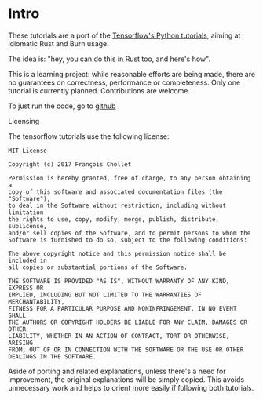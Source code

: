 # Intro

These tutorials are a port of the [Tensorflow's Python tutorials](), aiming at idiomatic Rust and Burn usage.

The idea is: "hey, you can do this in Rust too, and here's how".

This is a learning project: while reasonable efforts are being made, there are no guarantees on correctness, performance or completeness. Only one tutorial is currently planned. Contributions are welcome.

To just run the code, go to [github](https://github.com/ivnsch/tns_brn)

Licensing

The tensorflow tutorials use the following license:

    MIT License

    Copyright (c) 2017 François Chollet

    Permission is hereby granted, free of charge, to any person obtaining a
    copy of this software and associated documentation files (the "Software"),
    to deal in the Software without restriction, including without limitation
    the rights to use, copy, modify, merge, publish, distribute, sublicense,
    and/or sell copies of the Software, and to permit persons to whom the
    Software is furnished to do so, subject to the following conditions:

    The above copyright notice and this permission notice shall be included in
    all copies or substantial portions of the Software.

    THE SOFTWARE IS PROVIDED "AS IS", WITHOUT WARRANTY OF ANY KIND, EXPRESS OR
    IMPLIED, INCLUDING BUT NOT LIMITED TO THE WARRANTIES OF MERCHANTABILITY,
    FITNESS FOR A PARTICULAR PURPOSE AND NONINFRINGEMENT. IN NO EVENT SHALL
    THE AUTHORS OR COPYRIGHT HOLDERS BE LIABLE FOR ANY CLAIM, DAMAGES OR OTHER
    LIABILITY, WHETHER IN AN ACTION OF CONTRACT, TORT OR OTHERWISE, ARISING
    FROM, OUT OF OR IN CONNECTION WITH THE SOFTWARE OR THE USE OR OTHER
    DEALINGS IN THE SOFTWARE.

Aside of porting and related explanations, unless there's a need for improvement, the original explanations will be simply copied. This avoids unnecessary work and helps to orient more easily if following both tutorials.
